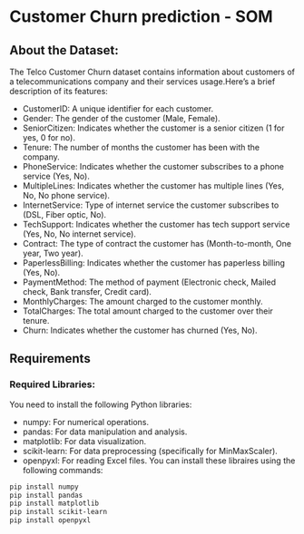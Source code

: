 # Customer Churn prediction - SOM
## About the Dataset:
The Telco Customer Churn dataset contains information about customers of a telecommunications company and their services usage.Here’s a brief description of its features:

- CustomerID: A unique identifier for each customer.
- Gender: The gender of the customer (Male, Female).
- SeniorCitizen: Indicates whether the customer is a senior citizen (1 for yes, 0 for no).
- Tenure: The number of months the customer has been with the company.
- PhoneService: Indicates whether the customer subscribes to a phone service (Yes, No).
- MultipleLines: Indicates whether the customer has multiple lines (Yes, No, No phone service).
- InternetService: Type of internet service the customer subscribes to (DSL, Fiber optic, No).
- TechSupport: Indicates whether the customer has tech support service (Yes, No, No internet service).
- Contract: The type of contract the customer has (Month-to-month, One year, Two year).
- PaperlessBilling: Indicates whether the customer has paperless billing (Yes, No).
- PaymentMethod: The method of payment (Electronic check, Mailed check, Bank transfer, Credit card).
- MonthlyCharges: The amount charged to the customer monthly.
- TotalCharges: The total amount charged to the customer over their tenure.
- Churn: Indicates whether the customer has churned (Yes, No).

## Requirements
### Required Libraries:
You need to install the following Python libraries:
- numpy: For numerical operations.
- pandas: For data manipulation and analysis.
- matplotlib: For data visualization.
- scikit-learn: For data preprocessing (specifically for MinMaxScaler).
- openpyxl: For reading Excel files.
You can install these libraires using the following commands:
``` bash
pip install numpy
pip install pandas
pip install matplotlib
pip install scikit-learn
pip install openpyxl
```
## 
